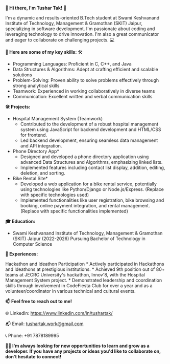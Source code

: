 **👋 Hi there, I'm Tushar Tak!** 🌟

I'm a dynamic and results-oriented B.Tech student at Swami Keshvanand Institute of Technology, Management & Gramothan (SKIT) Jaipur, specializing in software development. I'm passionate about coding and leveraging technology to drive innovation. I'm also a great communicator and eager to collaborate on challenging projects. 💻

**🚀 Here are some of my key skills:** 🛠

* Programming Languages: Proficient in C, C++, and Java
* Data Structures & Algorithms: Adept at crafting efficient and scalable solutions
* Problem-Solving: Proven ability to solve problems effectively through strong analytical skills
* Teamwork: Experienced in working collaboratively in diverse teams
* Communication: Excellent written and verbal communication skills

**🛠️ Projects:** 

* Hospital Management System (Teamwork)
    * Contributed to the development of a robust hospital management system using JavaScript for backend development and HTML/CSS for frontend.
    * Led backend development, ensuring seamless data management and API integration.
* Phone Directory App*
    * Designed and developed a phone directory application using advanced Data Structures and Algorithms, emphasizing linked lists.
    * Implemented features including contact list display, addition, editing, deletion, and sorting.
* Bike Rental Site*
    * Developed a web application for a bike rental service, potentially using technologies like Python/Django or Node.js/Express. (Replace with specific technologies used)
    * Implemented functionalities like user registration, bike browsing and booking, online payment integration, and rental management. (Replace with specific functionalities implemented) 

**🎓 Education:** 

* Swami Keshvanand Institute of Technology, Management & Gramothan (SKIT) Jaipur (2022-2026)
    Pursuing Bachelor of Technology in Computer Science

**💼 Experiences:** 

Hackathon and Ideathon Participation
    * Actively participated in Hackathons and Ideathons at prestigious institutions.
    * Achieved 9th position out of 80+ teams at JECRC University's hackathon, Innov'8, with the Hospital Management System project.
    * Demonstrated leadership and coordination skills through involvement in CodeFiesta Club for over a year and as a volunteer/coordinator in various technical and cultural events.

**📫 Feel free to reach out to me!**

🌐 LinkedIn: https://www.linkedin.com/in/tushartak/

📬 Email: tushartak.work@gmail.com

📞 Phone: +91 7878189995

**🌱🚀 I'm always looking for new opportunities to learn and grow as a developer. If you have any projects or ideas you'd like to collaborate on, don't hesitate to connect!**


